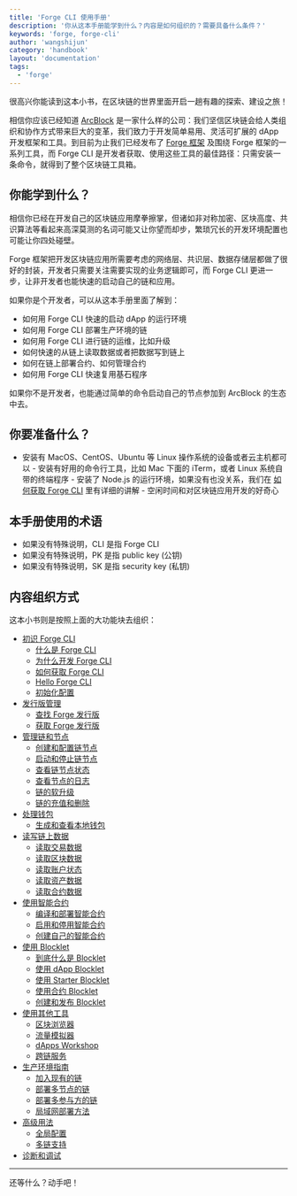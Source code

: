 ```yaml
---
title: 'Forge CLI 使用手册'
description: '你从这本手册能学到什么？内容是如何组织的？需要具备什么条件？'
keywords: 'forge, forge-cli'
author: 'wangshijun'
category: 'handbook'
layout: 'documentation'
tags:
  - 'forge'
---
```


很高兴你能读到这本小书，在区块链的世界里面开启一趟有趣的探索、建设之旅！

相信你应该已经知道 [ArcBlock](https://arcblockio.cn) 是一家什么样的公司：我们坚信区块链会给人类组织和协作方式带来巨大的变革，我们致力于开发简单易用、灵活可扩展的 dApp 开发框架和工具。到目前为止我们已经发布了 [Forge 框架](https://arcblockio.cn/zh/forge-sdk) 及围绕 Forge 框架的一系列工具，而 Forge CLI 是开发者获取、使用这些工具的最佳路径：只需安装一条命令，就得到了整个区块链工具箱。

## 你能学到什么？

相信你已经在开发自己的区块链应用摩拳擦掌，但诸如非对称加密、区块高度、共识算法等看起来高深莫测的名词可能又让你望而却步，繁琐冗长的开发环境配置也可能让你四处碰壁。

Forge 框架把开发区块链应用所需要考虑的网络层、共识层、数据存储层都做了很好的封装，开发者只需要关注需要实现的业务逻辑即可，而 Forge CLI 更进一步，让非开发者也能快速的启动自己的链和应用。

如果你是个开发者，可以从这本手册里面了解到：

- 如何用 Forge CLI 快速的启动 dApp 的运行环境
- 如何用 Forge CLI 部署生产环境的链
- 如何用 Forge CLI 进行链的运维，比如升级
- 如何快速的从链上读取数据或者把数据写到链上
- 如何在链上部署合约、如何管理合约
- 如何用 Forge CLI 快速复用基石程序

如果你不是开发者，也能通过简单的命令启动自己的节点参加到 ArcBlock 的生态中去。

## 你要准备什么？

- 安装有 MacOS、CentOS、Ubuntu 等 Linux 操作系统的设备或者云主机都可以 - 安装有好用的命令行工具，比如 Mac 下面的 iTerm，或者 Linux 系统自带的终端程序 - 安装了 Node.js 的运行环境，如果没有也没关系，我们在 [如何获取 Forge CLI](./1-introduction/install-forge-cli) 里有详细的讲解 - 空闲时间和对区块链应用开发的好奇心

## 本手册使用的术语

- 如果没有特殊说明，CLI 是指 Forge CLI
- 如果没有特殊说明，PK 是指 public key (公钥)
- 如果没有特殊说明，SK 是指 security key (私钥)

## 内容组织方式

这本小书则是按照上面的大功能块去组织：

- [初识 Forge CLI](./1-introduction)
  - [什么是 Forge CLI](./1-introduction/what-is-forge-cli)
  - [为什么开发 Forge CLI](./1-introduction/why-forge-cli)
  - [如何获取 Forge CLI](./1-introduction/install-forge-cli)
  - [Hello Forge CLI](./1-introduction/getting-started)
  - [初始化配置](./1-introduction/initial-setup)
- [发行版管理](./4-manage-forge-release)
  - [查找 Forge 发行版](./4-manage-forge-release/find-release)
  - [获取 Forge 发行版](./4-manage-forge-release/download-install-release)
- [管理链和节点](./2-manage-chain-node)
  - [创建和配置链节点](./2-manage-chain-node/create-config-chain)
  - [启动和停止链节点](./2-manage-chain-node/start-stop-chain)
  - [查看链节点状态](./2-manage-chain-node/inspect-chain-status)
  - [查看节点的日志](./2-manage-chain-node/view-chain-log)
  - [链的软升级](./2-manage-chain-node/upgrade-chain)
  - [链的充值和删除](./2-manage-chain-node/reset-remove-chain)
- [处理钱包](./5-manipulate-wallets-accounts)
  - [生成和查看本地钱包](./5-manipulate-wallets-accounts/local-wallets)
- [读写链上数据](./3-read-write-on-chain-data)
  - [读取交易数据](./3-read-write-on-chain-data/inspect-transactions)
  - [读取区块数据](./3-read-write-on-chain-data/inspect-blocks)
  - [读取账户状态](./3-read-write-on-chain-data/inspect-accounts)
  - [读取资产数据](./3-read-write-on-chain-data/inspect-assets)
  - [读取合约数据](./3-read-write-on-chain-data/inspect-contracts)
- [使用智能合约](./6-working-with-contracts)
  - [编译和部署智能合约](./6-working-with-contracts/compile-deploy-contract)
  - [启用和停用智能合约](./6-working-with-contracts/activate-deactivate-contract)
  - [创建自己的智能合约](./6-working-with-contracts/create-own-contract)
- [使用 Blocklet](./7-working-with-blocklets)
  - [到底什么是 Blocklet](./7-working-with-blocklets/what-are-blocklets)
  - [使用 dApp Blocklet](./7-working-with-blocklets/dapp-blocklets)
  - [使用 Starter Blocklet](./7-working-with-blocklets/starter-blocklets)
  - [使用合约 Blocklet](./7-working-with-blocklets/contract-blocklets)
  - [创建和发布 Blocklet](./7-working-with-blocklets/creating-blocklet)
- [使用其他工具](./8-explorer-other-tooling)
  - [区块浏览器](./8-explorer-other-tooling/forge-web)
  - [流量模拟器](./8-explorer-other-tooling/simulator)
  - [dApps Workshop](./8-explorer-other-tooling/dapp-workshop)
  - [跨链服务](./8-explorer-other-tooling/forge-swap-service)
- [生产环境指南](./src/11-forge-cli-in-production)
  - [加入现有的链](./src/11-forge-cli-in-production/join-existing-network)
  - [部署多节点的链](./src/11-forge-cli-in-production/deploy-multi-node-network)
  - [部署多参与方的链](./src/11-forge-cli-in-production/deploy-multi-party-network)
  - [局域网部署方法](./src/11-forge-cli-in-production/deploy-in-intranet)
- [高级用法](./9-customization)
  - [全局配置](./9-customization/global-config)
  - [多链支持](./9-customization/multi-chain)
- [诊断和调试](./10-troubleshooting)

---

还等什么？动手吧！
